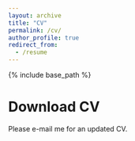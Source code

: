 ```yaml
---
layout: archive
title: "CV"
permalink: /cv/
author_profile: true
redirect_from:
  - /resume
---
```


{% include base_path %}

Download CV
======
Please e-mail me for an updated CV.
<!-- CV (updated Jan 2023) can be downloaded from this Google drive [link](https://drive.google.com/file/d/1aX1gSux9y5yYvEZsDK5O8FEZ4WxX7T2j/view?usp=sharing). -->